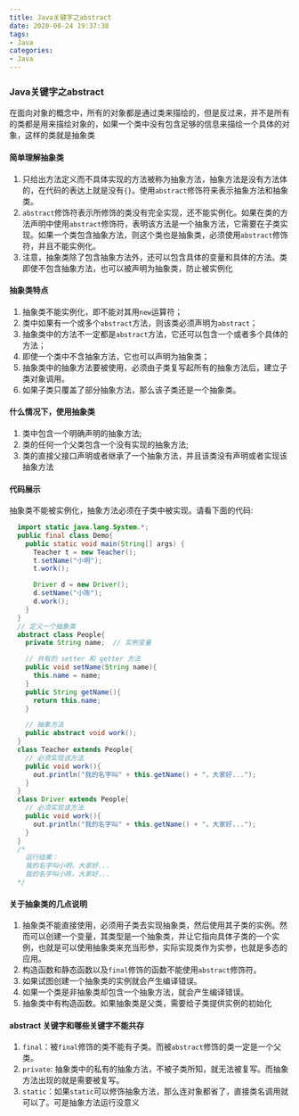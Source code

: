 ```yaml
---
title: Java关键字之abstract
date: 2020-08-24 19:37:38
tags:
- Java
categories:
- Java
---
```


### Java关键字之abstract
在面向对象的概念中，所有的对象都是通过类来描绘的，但是反过来，并不是所有的类都是用来描绘对象的，如果一个类中没有包含足够的信息来描绘一个具体的对象，这样的类就是抽象类

<!-- more -->

#### 简单理解抽象类

1. 只给出方法定义而不具体实现的方法被称为抽象方法，抽象方法是没有方法体的，在代码的表达上就是没有`{}`。使用`abstract`修饰符来表示抽象方法和抽象类。
2. `abstract`修饰符表示所修饰的类没有完全实现，还不能实例化。如果在类的方法声明中使用`abstract`修饰符，表明该方法是一个抽象方法，它需要在子类实现。如果一个类包含抽象方法，则这个类也是抽象类，必须使用`abstract`修饰符，并且不能实例化。
3. 注意，抽象类除了包含抽象方法外，还可以包含具体的变量和具体的方法。类即使不包含抽象方法，也可以被声明为抽象类，防止被实例化

#### 抽象类特点

1. 抽象类不能实例化，即不能对其用`new`运算符；
2. 类中如果有一个或多个`abstract`方法，则该类必须声明为`abstract`；
3. 抽象类中的方法不一定都是`abstract`方法，它还可以包含一个或者多个具体的方法；
4. 即使一个类中不含抽象方法，它也可以声明为抽象类；
5. 抽象类中的抽象方法要被使用，必须由子类复写起所有的抽象方法后，建立子类对象调用。
6. 如果子类只覆盖了部分抽象方法，那么该子类还是一个抽象类。

#### 什么情况下，使用抽象类
1. 类中包含一个明确声明的抽象方法;
2. 类的任何一个父类包含一个没有实现的抽象方法;
3. 类的直接父接口声明或者继承了一个抽象方法，并且该类没有声明或者实现该抽象方法

#### 代码展示
抽象类不能被实例化，抽象方法必须在子类中被实现。请看下面的代码:
```java
  import static java.lang.System.*;
  public final class Demo{
    public static void main(String[] args) {
      Teacher t = new Teacher();
      t.setName("小明");
      t.work();

      Driver d = new Driver();
      d.setName("小陈");
      d.work();
    }
  }
  // 定义一个抽象类
  abstract class People{
    private String name;  // 实例变量

    // 共有的 setter 和 getter 方法
    public void setName(String name){
      this.name = name;
    }
    public String getName(){
      return this.name;
    }

    // 抽象方法
    public abstract void work();
  }
  class Teacher extends People{
    // 必须实现该方法
    public void work(){
      out.println("我的名字叫" + this.getName() + "，大家好...");
    }
  }
  class Driver extends People{
    // 必须实现该方法
    public void work(){
      out.println("我的名字叫" + this.getName() + "，大家好...");
    }
  }
  /*
    运行结果：
    我的名字叫小明，大家好...
    我的名字叫小陈，大家好...
  */
```

#### 关于抽象类的几点说明

1. 抽象类不能直接使用，必须用子类去实现抽象类，然后使用其子类的实例。然而可以创建一个变量，其类型是一个抽象类，并让它指向具体子类的一个实例，也就是可以使用抽象类来充当形参，实际实现类作为实参，也就是多态的应用。
2. 构造函数和静态函数以及`final`修饰的函数不能使用`abstract`修饰符。
3. 如果试图创建一个抽象类的实例就会产生编译错误。
4. 如果一个类是非抽象类却包含一个抽象方法，就会产生编译错误。
5. 抽象类中有构造函数。如果抽象类是父类，需要给子类提供实例的初始化

#### abstract 关键字和哪些关键字不能共存

1. `final`：被`final`修饰的类不能有子类。而被`abstract`修饰的类一定是一个父类。
2. `private`: 抽象类中的私有的抽象方法，不被子类所知，就无法被复写。而抽象方法出现的就是需要被复写。
3. `static`：如果`static`可以修饰抽象方法，那么连对象都省了，直接类名调用就可以了。可是抽象方法运行没意义